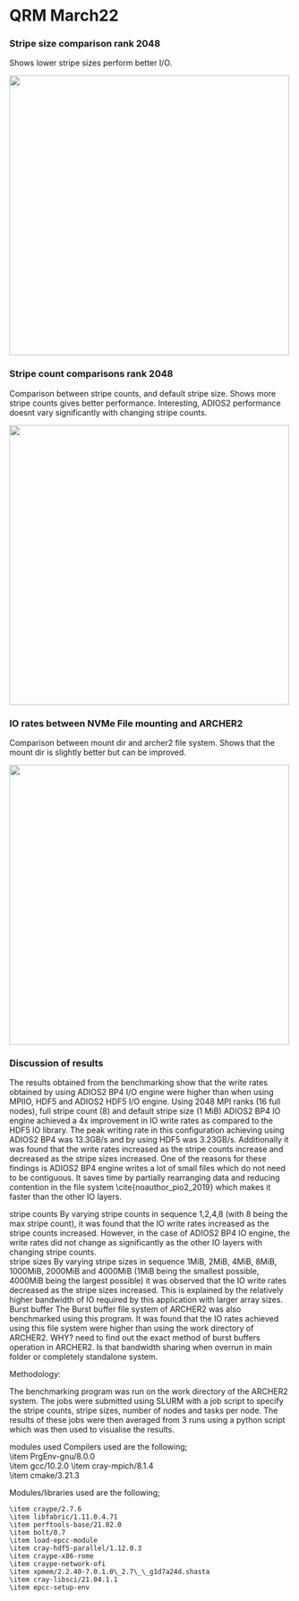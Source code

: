 # QRM March22 
### Stripe size comparison rank 2048
Shows lower stripe sizes perform better I/O. 
<div>
<img src="imgs/stripesize.pdf" width="500"/>
</div>

### Stripe count comparisons rank 2048
Comparison between stripe counts, and default stripe size. Shows more stripe counts gives better performance. 
Interesting, ADIOS2 performance doesnt vary significantly with changing stripe counts. 
<div>
<img src="imgs/stripecount.pdf" width="500"/>
</div>

### IO rates between NVMe File mounting and ARCHER2 
Comparison between mount dir and archer2 file system. Shows that the mount dir is slightly better but can be improved. 
<div>
<img src="imgs/mount.pdf" width="500"/>
</div>

### Discussion of results 

 The results obtained from the benchmarking show that the write rates obtained by using ADIOS2 BP4 I/O engine were higher than when using MPIIO, HDF5 and ADIOS2 HDF5 I/O engine.
 Using 2048 MPI ranks (16 full nodes), full stripe count (8) and default stripe size (1 MiB) ADIOS2 BP4 IO engine achieved a 4x improvement in IO write rates as compared to the HDF5 IO library. The peak writing rate in this configuration achieving using ADIOS2 BP4 was 13.3GB/s and by using HDF5 was 3.23GB/s. Additionally it was found that the write rates increased as the stripe counts increase and decreased as the stripe sizes increased. 
 One of the reasons for these findings is ADIOS2 BP4 engine writes a lot of small files which do not need to be contiguous. It saves time by partially rearranging data and reducing contention in the file system \cite{noauthor_pio2_2019} which makes it faster than the other IO layers. 


stripe counts 
By varying stripe counts in sequence 1,2,4,8 (with 8 being the max stripe count), it was found that the IO write rates increased as the stripe counts increased. However, in the case of ADIOS2 BP4 IO engine, the write rates did not change as significantly as the other IO layers with changing stripe counts.   
stripe sizes
 By varying stripe sizes in sequence 1MiB, 2MiB, 4MiB, 8MiB, 1000MiB, 2000MiB and 4000MiB (1MiB being the smallest possible, 4000MiB being the largest possible) it was observed that the IO write rates decreased as the stripe sizes increased. This is explained by the relatively higher bandwidth of IO required by this application with larger array sizes. 
Burst buffer 
 The Burst buffer file system of ARCHER2 was also benchmarked using this program. It was found that the IO rates achieved using this file system were higher than using the work directory of ARCHER2. 
WHY? 
need to find out the exact method of burst buffers operation in ARCHER2. Is that bandwidth sharing when overrun in main folder or completely standalone system. 

Methodology: 

The benchmarking program was run on the work directory of the ARCHER2 system. The jobs were submitted using SLURM with a job script to specify the stripe counts, stripe sizes, number of nodes and tasks per node. The results of these jobs were then averaged from 3 runs using a python script which was then used to visualise the results. 

modules used 
Compilers used are the following;  
    \item PrgEnv-gnu/8.0.0  
    \item gcc/10.2.0
    \item cray-mpich/8.1.4    
    \item cmake/3.21.3


Modules/libraries used are the following; 

    \item craype/2.7.6     
    \item libfabric/1.11.0.4.71  
    \item perftools-base/21.02.0                      
    \item bolt/0.7       
    \item load-epcc-module 
    \item cray-hdf5-parallel/1.12.0.3
    \item craype-x86-rome  
    \item craype-network-ofi   
    \item xpmem/2.2.40-7.0.1.0\_2.7\_\_g1d7a24d.shasta  
    \item cray-libsci/21.04.1.1
    \item epcc-setup-env 


